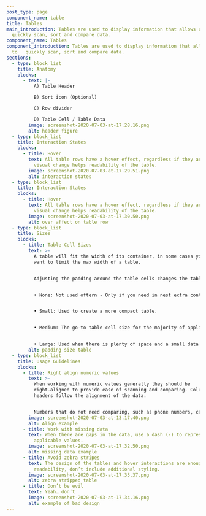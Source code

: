 ```yaml
---
post_type: page
component_name: table
title: Tables
main_introduction: Tables are used to display information that allows users to
  quickly scan, sort and compare data.
component_name: Tables
component_introduction: Tables are used to display information that allows users
  to   quickly scan, sort and compare data.
sections:
  - type: block_list
    title: Anatomy
    blocks:
      - text: |-
          A) Table Header 

          B) Sort icon (Optional) 

          C) Row divider 

          D) Table Cell / Table Data
        image: screenshot-2020-07-03-at-17.28.16.png
        alt: header figure
  - type: block_list
    title: Interaction States
    blocks:
      - title: Hover
        text: All table rows have a hover effect, regardless if they are clickable, the
          visual change helps readability of the table.
        image: screenshot-2020-07-03-at-17.29.51.png
        alt: interaction states
  - type: block_list
    title: Interaction States
    blocks:
      - title: Hover
        text: All table rows have a hover effect, regardless if they are clickable, the
          visual change helps readability of the table.
        image: screenshot-2020-07-03-at-17.30.50.png
        alt: over affect on table row
  - type: block_list
    title: Sizes
    blocks:
      - title: Table Cell Sizes
        text: >-
          A table will fit the width of its container, in some cases you may
          want to limit the max width of a table. 


          Adjusting the padding around the table cells changes the tables appearance. 


          • None: Not used oftern - Only if you need in nest extra content inside a table cell. 


          • Small: Used to create a more compact table. 


          • Medium: The go-to table cell size for the majority of applications. 


          • Large: Used when there is plenty of space and a small data set.
        alt: padding size table
  - type: block_list
    title: Usage Guidelines
    blocks:
      - title: Right align numeric values
        text: >-
          When working with numeric values generally they should be
          right-aligned to provide ease of scanning and comparing. Column
          headers follow the alignment of the data. 


          Numbers that do not need comparing, such as phone numbers, can be left aligned.
        image: screenshot-2020-07-03-at-13.17.40.png
        alt: Align example
      - title: Work with missing data
        text: When there are gaps in the data, use a dash (-) to represent null or not
          applicable values.
        image: screenshot-2020-07-03-at-17.32.50.png
        alt: missing data example
      - title: Avoid zebra stripes
        text: The design of the tables and hover interactions are enough to promote
          readability, don’t include additional styling.
        image: screenshot-2020-07-03-at-17.33.37.png
        alt: zebra stripped table
      - title: Don’t be evil
        text: Yeah… don’t
        image: screenshot-2020-07-03-at-17.34.16.png
        alt: example of bad design
---
```

